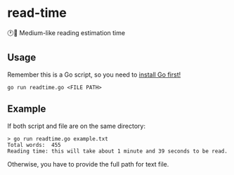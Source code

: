 # read-time

:clock1::book: Medium-like reading estimation time

## Usage 

Remember this is a Go script, so you need to [install Go first!](https://golang.org/dl/)

`go run readtime.go <FILE PATH>`

## Example

If both script and file are on the same directory: 

```
> go run readtime.go example.txt
Total words:  455
Reading time: this will take about 1 minute and 39 seconds to be read.
```

Otherwise, you have to provide the full path for text file.
